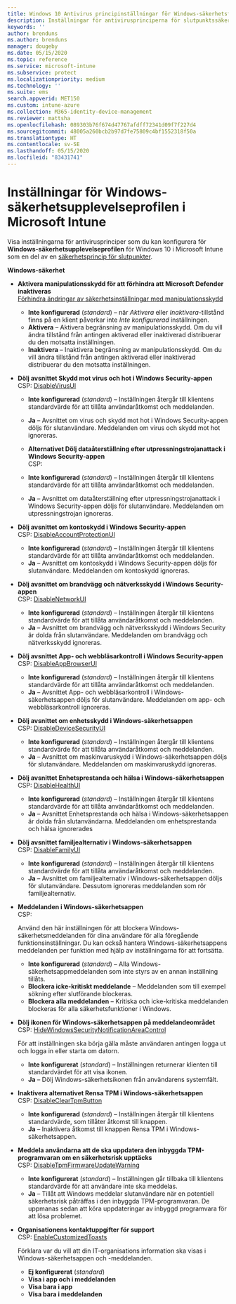 ```yaml
---
title: Windows 10 Antivirus principinställningar för Windows-säkerhetsfunktioner för Intune | Microsoft Docs
description: Inställningar för antivirusprinciperna för slutpunktssäkerhet för Windows Security-appen i Microsoft Intune
keywords: ''
author: brenduns
ms.author: brenduns
manager: dougeby
ms.date: 05/15/2020
ms.topic: reference
ms.service: microsoft-intune
ms.subservice: protect
ms.localizationpriority: medium
ms.technology: ''
ms.suite: ems
search.appverid: MET150
ms.custom: intune-azure
ms.collection: M365-identity-device-management
ms.reviewer: mattsha
ms.openlocfilehash: 089303b76f674d47767afdff72341d09f7f227d4
ms.sourcegitcommit: 48005a260bcb2b97d7fe75809c4bf1552318f50a
ms.translationtype: HT
ms.contentlocale: sv-SE
ms.lasthandoff: 05/15/2020
ms.locfileid: "83431741"
---
```

# <a name="settings-for-the-windows-security-experience-profile-in-microsoft-intune"></a>Inställningar för Windows-säkerhetsupplevelseprofilen i Microsoft Intune

Visa inställningarna för antivirusprinciper som du kan konfigurera för **Windows-säkerhetsupplevelseprofilen** för Windows 10 i Microsoft Intune som en del av en [säkerhetsprincip för slutpunkter](../protect/endpoint-security-policy.md).

**Windows-säkerhet**

- **Aktivera manipulationsskydd för att förhindra att Microsoft Defender inaktiveras**  
  [Förhindra ändringar av säkerhetsinställningar med manipulationsskydd](https://go.microsoft.com/fwlink/?linkid=2066083)

  - **Inte konfigurerad** (*standard*) – när *Aktivera* eller *Inaktivera*-tillstånd finns på en klient påverkar inte *Inte konfigurerad* inställningen. 
  - **Aktivera** – Aktivera begränsning av manipulationsskydd. Om du vill ändra tillstånd från antingen aktiverad eller inaktiverad distribuerar du den motsatta inställningen.
  - **Inaktivera** – Inaktivera begränsning av manipulationsskydd. Om du vill ändra tillstånd från antingen aktiverad eller inaktiverad distribuerar du den motsatta inställningen.

- **Dölj avsnittet Skydd mot virus och hot i Windows Security-appen**  
  CSP: [DisableVirusUI](https://go.microsoft.com/fwlink/?linkid=873662)

  - **Inte konfigurerad** (*standard*) – Inställningen återgår till klientens standardvärde för att tillåta användaråtkomst och meddelanden.
  - **Ja** – Avsnittet om virus och skydd mot hot i Windows Security-appen döljs för slutanvändare. Meddelanden om virus och skydd mot hot ignoreras.

  - **Alternativet Dölj dataåterställning efter utpressningstrojanattack i Windows Security-appen**  
    CSP: [](https://go.microsoft.com/fwlink/?linkid=873664)

  - **Inte konfigurerad** (*standard*) – Inställningen återgår till klientens standardvärde för att tillåta användaråtkomst och meddelanden.
  - **Ja** – Avsnittet om dataåterställning efter utpressningstrojanattack i Windows Security-appen döljs för slutanvändare. Meddelanden om utpressningstrojan ignoreras.

- **Dölj avsnittet om kontoskydd i Windows Security-appen**  
  CSP: [DisableAccountProtectionUI](https://go.microsoft.com/fwlink/?linkid=873666)

  - **Inte konfigurerad** (*standard*) – Inställningen återgår till klientens standardvärde för att tillåta användaråtkomst och meddelanden.
  - **Ja** – Avsnittet om kontoskydd i Windows Security-appen döljs för slutanvändare. Meddelanden om kontoskydd ignoreras.

- **Dölj avsnittet om brandvägg och nätverksskydd i Windows Security-appen**  
  CSP: [DisableNetworkUI](https://go.microsoft.com/fwlink/?linkid=873668)

  - **Inte konfigurerad** (*standard*) – Inställningen återgår till klientens standardvärde för att tillåta användaråtkomst och meddelanden.
  - **Ja** – Avsnittet om brandvägg och nätverksskydd i Windows Security är dolda från slutanvändare. Meddelanden om brandvägg och nätverksskydd ignoreras.

- **Dölj avsnittet App- och webbläsarkontroll i Windows Security-appen**  
  CSP: [DisableAppBrowserUI](https://go.microsoft.com/fwlink/?linkid=873669)

  - **Inte konfigurerad** (*standard*) – Inställningen återgår till klientens standardvärde för att tillåta användaråtkomst och meddelanden.
  - **Ja** – Avsnittet App- och webbläsarkontroll i Windows-säkerhetsappen döljs för slutanvändare. Meddelanden om app- och webbläsarkontroll ignoreras.

- **Dölj avsnittet om enhetsskydd i Windows-säkerhetsappen**  
  CSP: [DisableDeviceSecurityUI](https://go.microsoft.com/fwlink/?linkid=873670)

  - **Inte konfigurerad** (*standard*) – Inställningen återgår till klientens standardvärde för att tillåta användaråtkomst och meddelanden.
  - **Ja** – Avsnittet om maskinvaruskydd i Windows-säkerhetsappen döljs för slutanvändare. Meddelanden om maskinvaruskydd ignoreras.
  
- **Dölj avsnittet Enhetsprestanda och hälsa i Windows-säkerhetsappen**  
  CSP: [DisableHealthUI](https://go.microsoft.com/fwlink/?linkid=873671)

  - **Inte konfigurerad** (*standard*) – Inställningen återgår till klientens standardvärde för att tillåta användaråtkomst och meddelanden.
  - **Ja** – Avsnittet Enhetsprestanda och hälsa i Windows-säkerhetsappen är dolda från slutanvändarna. Meddelanden om enhetsprestanda och hälsa ignorerades

- **Dölj avsnittet familjealternativ i Windows-säkerhetsappen**  
  CSP: [DisableFamilyUI](https://go.microsoft.com/fwlink/?linkid=873673)

  - **Inte konfigurerad** (*standard*) – Inställningen återgår till klientens standardvärde för att tillåta användaråtkomst och meddelanden.
  - **Ja** – Avsnittet om familjealternativ i Windows-säkerhetsappen döljs för slutanvändare. Dessutom ignoreras meddelanden som rör familjealternativ.

- **Meddelanden i Windows-säkerhetsappen**  
  CSP: [](https://go.microsoft.com/fwlink/?linkid=873675)

  Använd den här inställningen för att blockera Windows-säkerhetsmeddelanden för dina användare för alla föregående funktionsinställningar. Du kan också hantera Windows-säkerhetsappens meddelanden per funktion med hjälp av inställningarna för att fortsätta.

  - **Inte konfigurerad** (*standard*) – Alla Windows-säkerhetsappmeddelanden som inte styrs av en annan inställning tillåts.
  - **Blockera icke-kritiskt meddelande** – Meddelanden som till exempel sökning efter slutförande blockeras.
  - **Blockera alla meddelanden** – Kritiska och icke-kritiska meddelanden blockeras för alla säkerhetsfunktioner i Windows.

- **Dölj ikonen för Windows-säkerhetsappen på meddelandeområdet**  
  CSP: [HideWindowsSecurityNotificationAreaControl](https://go.microsoft.com/fwlink/?linkid=2114313&clcid=0x409)

  För att inställningen ska börja gälla måste användaren antingen logga ut och logga in eller starta om datorn.
  - **Inte konfigurerat** (*standard*) – Inställningen returnerar klienten till standardvärdet för att visa ikonen.
  - **Ja** – Dölj Windows-säkerhetsikonen från användarens systemfält.
  
- **Inaktivera alternativet Rensa TPM i Windows-säkerhetsappen**  
  CSP: [DisableClearTpmButton](https://go.microsoft.com/fwlink/?linkid=2114125&clcid=0x409)

  - **Inte konfigurerad** (*standard*) – Inställningen återgår till klientens standardvärde, som tillåter åtkomst till knappen.
  - **Ja** – Inaktivera åtkomst till knappen Rensa TPM i Windows-säkerhetsappen.

- **Meddela användarna att de ska uppdatera den inbyggda TPM-programvaran om en säkerhetsrisk upptäcks**  
  CSP: [DisableTpmFirmwareUpdateWarning](https://go.microsoft.com/fwlink/?linkid=2114212&clcid=0x409)

  - **Inte konfigurerat** (*standard*) – Inställningen går tillbaka till klientens standardvärde för att användare inte ska meddelas.
  - **Ja** – Tillåt att Windows meddelar slutanvändare när en potentiell säkerhetsrisk påträffas i den inbyggda TPM-programvaran. De uppmanas sedan att köra uppdateringar av inbyggd programvara för att lösa problemet.

- **Organisationens kontaktuppgifter för support**  
  CSP: [EnableCustomizedToasts](https://go.microsoft.com/fwlink/?linkid=873676)

  Förklara var du vill att din IT-organisations information ska visas i Windows-säkerhetsappen och -meddelanden.
  - **Ej konfigurerat** (*standard*)
  - **Visa i app och i meddelanden**
  - **Visa bara i app**
  - **Visa bara i meddelanden**